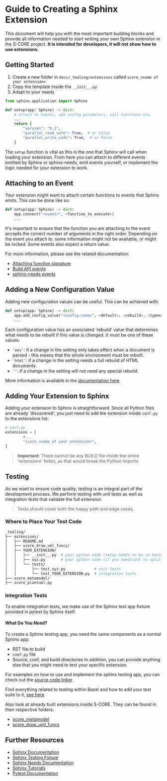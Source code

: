# Guide to Creating a Sphinx Extension

This document will help you with the most important building blocks and provide all information needed to start writing your own Sphinx extension in the S-CORE project.
**It is intended for developers, it will not show how to use extensions.**

## Getting Started

1. Create a new folder in `docs/_tooling/extensions` called `score_<name of your extension>`
2. Copy the template inside the `__init__.py`
3. Adapt to your needs

```python
from sphinx.application import Sphinx

def setup(app: Sphinx) -> dict:
    # attach to events, add config parameters, call functions etc.
    ...
    return {
        "version": "0.1",
        "parallel_read_safe": True,  # or False
        "parallel_write_safe": True,  # or False
    }
```

The `setup` function is vital as this is the one that Sphinx will call when loading your extension.
From here you can attach to different events emitted by Sphinx or sphinx-needs, emit events yourself,
or implement the logic needed for your extension to work.

## Attaching to an Event

Your extension might want to attach certain functions to events that Sphinx emits. This can be done like so:

```python
def setup(app: Sphinx) -> dict:
    app.connect("<event>", <function_to_execute>)
    ...
```

It's important to ensure that the function you are attaching to the event accepts the correct number of arguments in the right order.
Depending on the event you attach to, some information might not be available, or might be locked.
Some events also expect a return value.

For more information, please see the related documentation:
- [Attaching function signature](https://www.sphinx-doc.org/en/master/extdev/appapi.html#sphinx.application.Sphinx.connect)
- [Build API events](https://www.sphinx-doc.org/en/master/extdev/event_callbacks.html#core-events-overview)
- [sphinx-needs events](https://github.com/useblocks/sphinx-needs/blob/master/docs/contributing.rst#structure-of-the-extensions-logic)

## Adding a New Configuration Value

Adding new configuration values can be useful. This can be achieved with:

```python
def setup(app: Sphinx) -> dict:
    app.add_config_value("<config-name>", <default>, <rebuild>, <types>)
    ...
```

Each configuration value has an associated 'rebuild' value that determines what needs to be rebuilt if this value is changed.
It must be one of these values:
- `'env'`: if a change in the setting only takes effect when a document is parsed - this means that the whole environment must be rebuilt.
- `'html'`: if a change in the setting needs a full rebuild of HTML documents.
- `''`: if a change in the setting will not need any special rebuild.

More information is available in the [documentation here](https://www.sphinx-doc.org/en/master/extdev/appapi.html#sphinx.application.Sphinx.add_config_value).

## Adding Your Extension to Sphinx

Adding your extension to Sphinx is straightforward. Since all Python files are already 'discovered', you just need to add the extension inside `conf.py` to the extensions list:

```python
# conf.py
extensions = [
        #...
        "score_<name of your extension>",
]
```

> **Important:** There cannot be any BUILD file inside the entire 'extensions' folder, as that would break the Python imports.



## Testing

As we want to ensure code quality, testing is an integral part of the development process.
We perform testing with unit tests as well as integration tests that validate the full extension.

> Tests should cover both the happy path and edge cases.

### Where to Place Your Test Code

```bash
_tooling/
├── extensions/
│   ├── README.md
│   ├── score_draw_uml_funcs/
│   ├── YOUR_EXTENSION/
│   │   ├── __init__.py  # your python code (setup needs to be in here)
│   │   ├── xyz.py       # your python code (if you need/want to split it across different files)
│   │   └── tests/
│   │       ├── test_xyz.py             # unit tests
│   │       └── test_YOUR_EXTENSION.py  # integration tests
├── score_metamodel/
├── score_plantuml.py
```



### Integration Tests

To enable integration tests, we make use of the Sphinx test app fixture provided in pytest by Sphinx itself.

#### What Do You Need?

To create a Sphinx testing app, you need the same components as a normal Sphinx app:
- RST file to build
- `conf.py` file
- Source, conf, and build directories
In addition, you can provide anything else that you might need to test your specific extension.


For examples on how to use and implement the sphinx testing app, you can check out the [source code linker](docs/_tooling/score_source_code_linker/tests)

Find everything related to testing within Bazel and how to add your test suite to it, [see here](/tools/testing/pytest/README.md)

Also look at already built extensions inside S-CORE. They can be found in their respective folders:
- [score_metamodel](/docs/_tooling/extensions/score_metamodel/README.md)
- [score_draw_uml_funcs](/docs/_tooling/extensions/score_draw_uml_funcs/__init__.py)

## Further Resources

- [Sphinx Documentation](https://www.sphinx-doc.org/en)
- [Sphinx Testing Fixture](https://www.sphinx-doc.org/en/master/extdev/testing.html#module-sphinx.testing)
- [Sphinx Needs Documentation](https://sphinx-needs.readthedocs.io/en/latest/)
- [Sphinx Tutorials](https://www.sphinx-doc.org/en/master/development/tutorials/index.html)
- [Pytest Documentation](https://docs.pytest.org/en/stable/)
